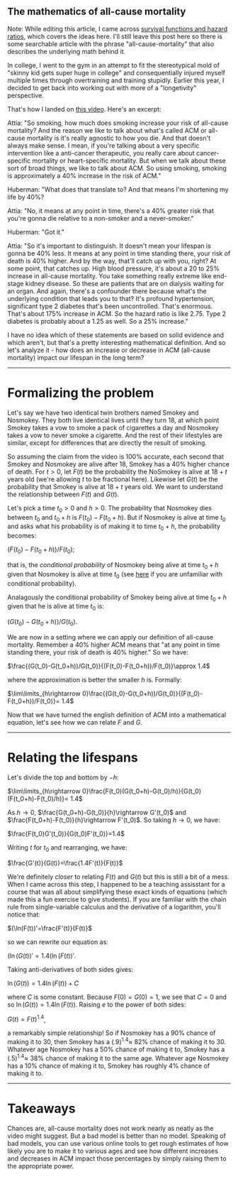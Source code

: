 ## The mathematics of all-cause mortality

Note: While editing this article, I came across <a href="https://en.wikipedia.org/wiki/Hazard_ratio#The_hazard_ratio_and_survival">survival functions and hazard ratios</a>, which covers the ideas here. I'll still leave this post here so there is some searchable article with the phrase "all-cause-mortality" that also describes the underlying math behind it.

In college, I went to the gym in an attempt to fit the stereotypical mold of "skinny kid gets super huge in college" and consequentially injured myself multiple times through overtraining and training stupidly. Earlier this year, I decided to get back into working out with more of a "longetivity" perspective.

That's how I landed on <a href="https://www.youtube.com/watch?v=jN0pRAqiUJU">this video</a>. Here's an excerpt:

Attia: "So smoking, how much does smoking increase your risk of all-cause mortality? And the reason we like to talk about what's called ACM or all-cause mortality is it's really agnostic to how you die. And that doesn't always make sense. I mean, if you're talking about a very specific intervention like a anti-cancer therapeutic, you really care about cancer-specific mortality or heart-specific mortality. But when we talk about these sort of broad things, we like to talk about ACM. So using smoking, smoking is approximately a 40% increase in the risk of ACM."

Huberman: "What does that translate to? And that means I'm shortening my life by 40%?

Attia: "No, it means at any point in time, there's a 40% greater risk that you're gonna die relative to a non-smoker and a never-smoker."

Huberman: "Got it."

Attia: "So it's important to distinguish. It doesn't mean your lifespan is gonna be 40% less. It means at any point in time standing there, your risk of death is 40% higher. And by the way, that'll catch up with you, right? At some point, that catches up. High blood pressure, it's about a 20 to 25% increase in all-cause mortality. You take something really extreme like end-stage kidney disease. So these are patients that are on dialysis waiting for an organ. And again, there's a confounder there because what's the underlying condition that leads you to that? It's profound hypertension, significant type 2 diabetes that's been uncontrolled. That's enormous. That's about 175% increase in ACM. So the hazard ratio is like 2.75. Type 2 diabetes is probably about a 1.25 as well. So a 25% increase."

I have no idea which of these statements are based on solid evidence and which aren't, but that's a pretty interesting mathematical definition. And so let's analyze it - how does an increase or decrease in ACM (all-cause mortality) impact our lifespan in the long term?

---
# Formalizing the problem

Let's say we have two identical twin brothers named Smokey and Nosmokey. They both live identical lives until they turn 18, at which point Smokey takes a vow to smoke a pack of cigarettes a day and Nosmokey takes a vow to never smoke a cigarette. And the rest of their lifestyles are similar, except for differences that are directly the result of smoking.

So assuming the claim from the video is 100% accurate, each second that Smokey and Nosmokey are alive after 18, Smokey has a 40% higher chance of death. For $t>0$, let $F(t)$ be the probability the NoSmokey is alive at $18+t$ years old (we're allowing $t$ to be fractional here). Likewise let $G(t)$ be the probability that Smokey is alive at $18+t$ years old. We want to understand the relationship between $F(t)$ and $G(t)$.

Let's pick a time $t_0>0$ and $h>0$. The probability that Nosmokey dies between $t_0$ and $t_0+h$ is $F(t_0)-F(t_0+h)$. But if Nosmokey is alive at time $t_0$ and asks what his probability is of making it to time $t_0+h$, the probability becomes:

$(F(t_0)-F(t_0+h))/F(t_0)$;

that is, the _conditional probability_ of Nosmokey being alive at time $t_0+h$ given that Nosmokey is alive at time $t_0$ (see <a href="https://www.cuemath.com/conditional-probability-formula/">here</a> if you are unfamiliar with conditional probability).

Analagously the conditional probability of Smokey being alive at time $t_0+h$ given that he is alive at time $t_0$ is:

$(G(t_0)-G(t_0+h))/G(t_0)$.

We are now in a setting where we can apply our definition of all-cause mortality. Remember a 40% higher ACM means that "at any point in time standing there, your risk of death is 40% higher." So we have:

$\frac{(G(t_0)-G(t_0+h))/G(t_0)}{(F(t_0)-F(t_0+h))/F(t_0)}\approx 1.4$

where the approximation is better the smaller $h$ is. Formally:

$\lim\limits_{h\rightarrow 0}\frac{(G(t_0)-G(t_0+h))/G(t_0)}{(F(t_0)-F(t_0+h))/F(t_0)}= 1.4$

Now that we have turned the english definition of ACM into a mathematical equation, let's see how we can relate $F$ and $G$.

---
# Relating the lifespans


Let's divide the top and bottom by $-h$:

$\lim\limits_{h\rightarrow 0}\frac{F(t_0)(G(t_0+h)-G(t_0)/h)}{G(t_0)(F(t_0+h)-F(t_0)/h)}= 1.4$

As $h\rightarrow 0$, $\frac{G(t_0+h)-G(t_0)}{h}\rightarrow G'(t_0)$ and $\frac{F(t_0+h)-F(t_0)}{h}\rightarrow F'(t_0)$. So taking $h\rightarrow 0$, we have:

$\frac{F(t_0)G'(t_0)}{G(t_0)F'(t_0)}=1.4$

Writing $t$ for $t_0$ and rearranging, we have:

$\frac{G'(t)}{G(t)}=\frac{1.4F'(t)}{F(t)}$

We're definitely _closer_ to relating $F(t)$ and $G(t)$ but this is still a bit of a mess. When I came across this step, I happened to be a teaching assisstant for a course that was all about simplifying these exact kinds of equations (which made this a fun exercise to give students). If you are familiar with the chain rule from single-variable calculus and the derivative of a logarithm, you'll notice that:

$(\ln(F(t))'=\frac{F'(t)}{F(t)}$

so we can rewrite our equation as:

$(\ln(G(t))'=1.4(\ln(F(t))'$.

Taking anti-derivatives of both sides gives:

$\ln(G(t))=1.4\ln(F(t))+C$

where $C$ is some constant. Because $F(0)=G(0)=1$, we see that $C=0$ and so $\ln(G(t))=1.4\ln(F(t))$. Raising $e$ to the power of both sides:

$G(t)=F(t)^{1.4}$,

a remarkably simple relationship! So if Nosmokey has a 90% chance of making it to 30, then Smokey has a $(.9)^{1.4}\approx$ 82% chance of making it to 30. Whatever age Nosmokey has a 50% chance of making it to, Smokey has a $(.5)^{1.4}\approx$ 38% chance of making it to the same age. Whatever age Nosmokey has a 10% chance of making it to, Smokey has roughly 4% chance of making it to. 

---
# Takeaways

Chances are, all-cause mortality does not work nearly as neatly as the video might suggest. But a bad model is better than no model. Speaking of bad models, you can use various online tools to get rough estimates of how likely you are to make it to various ages and see how different increases and decreases in ACM impact those percentages by simply raising them to the appropriate power.

